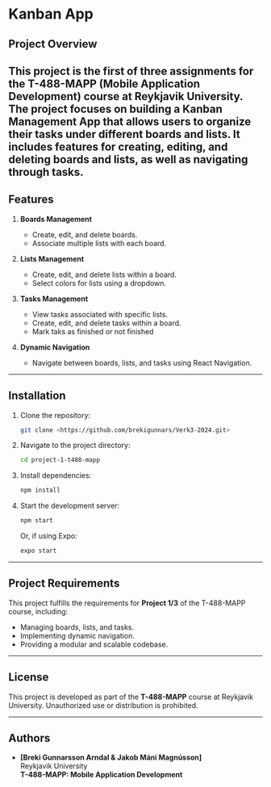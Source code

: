 # Kanban App

## Project Overview

This project is the first of three assignments for the **T-488-MAPP (Mobile Application Development)** course at **Reykjavik University**. The project focuses on building a **Kanban Management App** that allows users to organize their tasks under different boards and lists. It includes features for creating, editing, and deleting boards and lists, as well as navigating through tasks.
---

## Features

1. **Boards Management**
   - Create, edit, and delete boards.
   - Associate multiple lists with each board.

2. **Lists Management**
   - Create, edit, and delete lists within a board.
   - Select colors for lists using a dropdown.

3. **Tasks Management**
   - View tasks associated with specific lists.
   - Create, edit, and delete tasks within a board.
   - Mark taks as finished or not finished

4. **Dynamic Navigation**
   - Navigate between boards, lists, and tasks using React Navigation.


---

## Installation

1. Clone the repository:
   ```bash
   git clone <https://github.com/brekigunnars/Verk3-2024.git>
   ```

2. Navigate to the project directory:
   ```bash
   cd project-1-t488-mapp
   ```

3. Install dependencies:
   ```bash
   npm install
   ```

4. Start the development server:
   ```bash
   npm start
   ```
   Or, if using Expo:
   ```bash
   expo start
   ```

---

## Project Requirements

This project fulfills the requirements for **Project 1/3** of the T-488-MAPP course, including:
- Managing boards, lists, and tasks.
- Implementing dynamic navigation.
- Providing a modular and scalable codebase.

---

## License

This project is developed as part of the **T-488-MAPP** course at Reykjavik University. Unauthorized use or distribution is prohibited.

---

## Authors

- **[Breki Gunnarsson Arndal & Jakob Máni Magnússon]**  
  Reykjavik University  
  **T-488-MAPP: Mobile Application Development**
